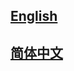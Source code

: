 ## <a href='https://serialport.readthedocs.io/en/latest/'>English</a>

## <a href='https://serialport.readthedocs.io/zh_CN/latest/'>简体中文</a>